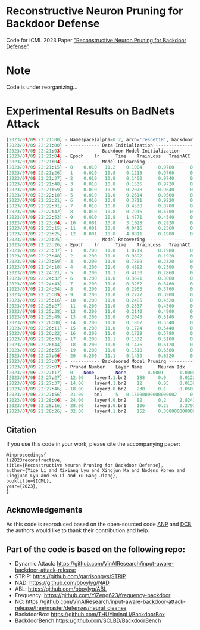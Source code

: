 # Reconstructive Neuron Pruning for Backdoor Defense

Code for ICML 2023 Paper ["Reconstructive Neuron Pruning for Backdoor Defense"](https://arxiv.org/pdf/2305.14876.pdf)

# Note
Code is under reorganizing...

# Experimental Results on BadNets Attack  

```python
[2023/07/09 22:21:00] - Namespace(alpha=0.2, arch='resnet18', backdoor_model_path='weights/ResNet18-ResNet-BadNets-target0-portion0.1-epoch80.tar', batch_size=128, clean_threshold=0.2, cuda=1, dataset='CIFAR10', log_root='logs/', mask_file=None, momentum=0.9, num_class=10, output_weight='weights/', pruning_by='threshold', pruning_max=0.9, pruning_step=0.05, ratio=0.01, recovering_epochs=20, recovering_lr=0.2, save_every=5, schedule=[10, 20], target_label=0, target_type='all2one', trig_h=3, trig_w=3, trigger_type='gridTrigger', unlearned_model_path=None, unlearning_epochs=20, unlearning_lr=0.01, weight_decay=0.0005)
[2023/07/09 22:21:00] - ----------- Data Initialization --------------
[2023/07/09 22:21:03] - ----------- Backdoor Model Initialization --------------
[2023/07/09 22:21:04] - Epoch 	 lr 	 Time 	 TrainLoss 	 TrainACC 	 PoisonLoss 	 PoisonACC 	 CleanLoss 	 CleanACC
[2023/07/09 22:21:04] - ----------- Model Unlearning --------------
[2023/07/09 22:21:15] - 0 	 0.010 	 11.2 	 0.1004 	 0.9780 	 0.0000 	 1.0000 	 0.2185 	 0.9342
[2023/07/09 22:21:26] - 1 	 0.010 	 10.8 	 0.1213 	 0.9760 	 0.0000 	 1.0000 	 0.2253 	 0.9317
[2023/07/09 22:21:37] - 2 	 0.010 	 10.8 	 0.1400 	 0.9740 	 0.0000 	 1.0000 	 0.2349 	 0.9304
[2023/07/09 22:21:48] - 3 	 0.010 	 10.8 	 0.1535 	 0.9720 	 0.0000 	 1.0000 	 0.2513 	 0.9266
[2023/07/09 22:21:59] - 4 	 0.010 	 10.9 	 0.2078 	 0.9640 	 0.0000 	 1.0000 	 0.2770 	 0.9214
[2023/07/09 22:22:10] - 5 	 0.010 	 11.0 	 0.2614 	 0.9500 	 0.0000 	 1.0000 	 0.3144 	 0.9141
[2023/07/09 22:22:21] - 6 	 0.010 	 10.8 	 0.3711 	 0.9220 	 0.0000 	 1.0000 	 0.3847 	 0.8991
[2023/07/09 22:22:31] - 7 	 0.010 	 10.8 	 0.4538 	 0.8700 	 0.0000 	 1.0000 	 0.5276 	 0.8669
[2023/07/09 22:22:42] - 8 	 0.010 	 10.8 	 0.7916 	 0.6700 	 0.0000 	 1.0000 	 0.9439 	 0.7586
[2023/07/09 22:22:53] - 9 	 0.010 	 10.8 	 1.4771 	 0.4540 	 0.0000 	 1.0000 	 2.5574 	 0.4016
[2023/07/09 22:23:04] - 10 	 0.001 	 10.8 	 3.1028 	 0.2920 	 0.0000 	 1.0000 	 2.5620 	 0.3949
[2023/07/09 22:23:15] - 11 	 0.001 	 10.8 	 4.0416 	 0.2360 	 0.0000 	 1.0000 	 2.8507 	 0.3729
[2023/07/09 22:23:25] - 12 	 0.001 	 10.8 	 4.8811 	 0.1980 	 0.0000 	 1.0000 	 3.2337 	 0.3368
[2023/07/09 22:23:25] - ----------- Model Recovering --------------
[2023/07/09 22:23:26] - Epoch 	 lr 	 Time 	 TrainLoss 	 TrainACC 	 PoisonLoss 	 PoisonACC 	 CleanLoss 	 CleanACC
[2023/07/09 22:23:37] - 1 	 0.200 	 11.0 	 1.0719 	 0.1980 	 0.0000 	 1.0000 	 2.0311 	 0.4370
[2023/07/09 22:23:48] - 2 	 0.200 	 11.0 	 0.9892 	 0.1920 	 0.0000 	 1.0000 	 1.3383 	 0.5432
[2023/07/09 22:23:59] - 3 	 0.200 	 11.0 	 0.7809 	 0.2320 	 0.0018 	 1.0000 	 1.1726 	 0.6138
[2023/07/09 22:24:10] - 4 	 0.200 	 11.0 	 0.4892 	 0.2500 	 0.3161 	 0.8770 	 1.0972 	 0.6552
[2023/07/09 22:24:21] - 5 	 0.200 	 11.1 	 0.4130 	 0.2860 	 0.6548 	 0.6051 	 1.0409 	 0.6662
[2023/07/09 22:24:32] - 6 	 0.200 	 11.0 	 0.3691 	 0.3060 	 0.7871 	 0.5084 	 0.9843 	 0.6822
[2023/07/09 22:24:43] - 7 	 0.200 	 11.0 	 0.3262 	 0.3460 	 0.8479 	 0.4791 	 0.9089 	 0.7053
[2023/07/09 22:24:54] - 8 	 0.200 	 11.0 	 0.2963 	 0.3760 	 0.8369 	 0.4904 	 0.8691 	 0.7157
[2023/07/09 22:25:05] - 9 	 0.200 	 11.0 	 0.2777 	 0.3900 	 0.8192 	 0.5090 	 0.8226 	 0.7324
[2023/07/09 22:25:16] - 10 	 0.200 	 11.0 	 0.2485 	 0.4320 	 0.7842 	 0.5340 	 0.7765 	 0.7497
[2023/07/09 22:25:27] - 11 	 0.200 	 11.0 	 0.2337 	 0.4500 	 0.7554 	 0.5562 	 0.7283 	 0.7666
[2023/07/09 22:25:38] - 12 	 0.200 	 11.0 	 0.2140 	 0.4900 	 0.6922 	 0.6044 	 0.7022 	 0.7752
[2023/07/09 22:25:49] - 13 	 0.200 	 11.0 	 0.2043 	 0.5140 	 0.6542 	 0.6317 	 0.6718 	 0.7870
[2023/07/09 22:26:00] - 14 	 0.200 	 11.0 	 0.1807 	 0.5340 	 0.6128 	 0.6598 	 0.6517 	 0.7951
[2023/07/09 22:26:11] - 15 	 0.200 	 11.0 	 0.1724 	 0.5440 	 0.5820 	 0.6873 	 0.6342 	 0.8018
[2023/07/09 22:26:22] - 16 	 0.200 	 11.0 	 0.1729 	 0.5780 	 0.5754 	 0.6968 	 0.6084 	 0.8121
[2023/07/09 22:26:33] - 17 	 0.200 	 11.1 	 0.1532 	 0.6180 	 0.5683 	 0.7027 	 0.5930 	 0.8176
[2023/07/09 22:26:44] - 18 	 0.200 	 11.0 	 0.1476 	 0.6120 	 0.5614 	 0.7083 	 0.5766 	 0.8244
[2023/07/09 22:26:55] - 19 	 0.200 	 11.0 	 0.1510 	 0.6380 	 0.5674 	 0.7069 	 0.5601 	 0.8312
[2023/07/09 22:27:06] - 20 	 0.200 	 11.1 	 0.1439 	 0.6520 	 0.5788 	 0.6988 	 0.5417 	 0.8402
[2023/07/09 22:27:07] - ----------- Backdoored Model Pruning --------------
[2023/07/09 22:27:07] - Pruned Number 	 Layer Name 	 Neuron Idx 	 Mask 	 PoisonLoss 	 PoisonACC 	 CleanLoss 	 CleanACC
[2023/07/09 22:27:17] - 0 	 None     	 None     	 0.0001 	 1.0000 	 0.2157 	 0.9340
[2023/07/09 22:27:27] - 12.00 	 layer4.1.bn2 	 188 	 0.0 	 0.0122 	 0.9986 	 0.2104 	 0.9347
[2023/07/09 22:27:37] - 14.00 	 layer4.1.bn2 	 12 	 0.05 	 0.0139 	 0.9982 	 0.2092 	 0.9340
[2023/07/09 22:27:46] - 18.00 	 layer3.0.bn2 	 230 	 0.1 	 0.0601 	 0.9876 	 0.2065 	 0.9338
[2023/07/09 22:27:56] - 21.00 	 bn1 	 5 	 0.15000000000000002 	 0.9935 	 0.4796 	 0.2074 	 0.9340
[2023/07/09 22:28:06] - 24.00 	 layer4.0.bn2 	 82 	 0.2 	 2.8242 	 0.0661 	 0.2297 	 0.9280
[2023/07/09 22:28:16] - 28.00 	 layer3.0.bn1 	 106 	 0.25 	 3.2791 	 0.0424 	 0.2292 	 0.9270
[2023/07/09 22:28:26] - 32.00 	 layer4.1.bn2 	 152 	 0.30000000000000004 	 4.2908 	 0.0172 	 0.2295 	 0.9277
```

## Citation
If you use this code in your work, please cite the accompanying paper:

```
@inproceedings{
li2023reconstructive,
title={Reconstructive Neuron Pruning for Backdoor Defense},
author={Yige Li and Xixiang Lyu and Xingjun Ma and Nodens Koren and Lingjuan Lyu and Bo Li and Yu-Gang Jiang},
booktitle={ICML},
year={2023},
}
```

## Acknowledgements
As this code is reproduced based on the open-sourced code [ANP](https://github.com/csdongxian/ANP_backdoor) and [DCB](https://github.com/HanxunH/CognitiveDistillation), the authors would like to thank their contribution and help. 



## Part of the code is based on the following repo:
  - Dynamic Attack: https://github.com/VinAIResearch/input-aware-backdoor-attack-release
  - STRIP: https://github.com/garrisongys/STRIP
  - NAD: https://github.com/bboylyg/NAD
  - ABL: https://github.com/bboylyg/ABL
  - Frequency: https://github.com/YiZeng623/frequency-backdoor
  - NC: https://github.com/VinAIResearch/input-aware-backdoor-attack-release/tree/master/defenses/neural_cleanse
  - BackdoorBox: https://github.com/THUYimingLi/BackdoorBox
  - BackdoorBench:https://github.com/SCLBD/BackdoorBench
